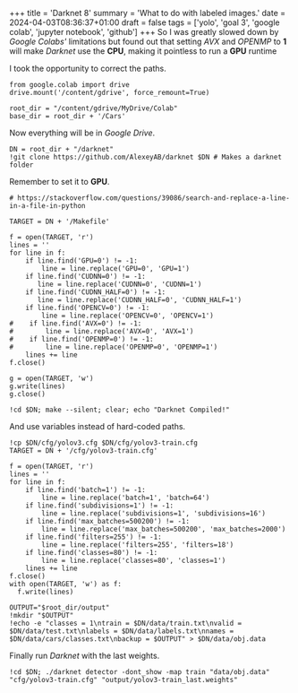 +++
title = 'Darknet 8'
summary = 'What to do with labeled images.'
date = 2024-04-03T08:36:37+01:00
draft = false
tags = ['yolo', 'goal 3', 'google colab', 'jupyter notebook', 'github']
+++
So I was greatly slowed down by *Google Colabs'* limitations but found out that setting *AVX* and *OPENMP* to **1** will make *Darknet* use the **CPU**, making it pointless to run a **GPU** runtime

I took the opportunity to correct the paths.
```
from google.colab import drive
drive.mount('/content/gdrive', force_remount=True)

root_dir = "/content/gdrive/MyDrive/Colab"
base_dir = root_dir + '/Cars'
```

Now everything will be in *Google Drive*.
```
DN = root_dir + "/darknet"
!git clone https://github.com/AlexeyAB/darknet $DN # Makes a darknet folder
```

Remember to set it to **GPU**.
```
# https://stackoverflow.com/questions/39086/search-and-replace-a-line-in-a-file-in-python

TARGET = DN + '/Makefile'

f = open(TARGET, 'r')
lines = ''
for line in f:
    if line.find('GPU=0') != -1:
        line = line.replace('GPU=0', 'GPU=1')
    if line.find('CUDNN=0') != -1:
       line = line.replace('CUDNN=0', 'CUDNN=1')
    if line.find('CUDNN_HALF=0') != -1:
       line = line.replace('CUDNN_HALF=0', 'CUDNN_HALF=1')
    if line.find('OPENCV=0') != -1:
        line = line.replace('OPENCV=0', 'OPENCV=1')
#    if line.find('AVX=0') != -1:
#        line = line.replace('AVX=0', 'AVX=1')
#    if line.find('OPENMP=0') != -1:
#        line = line.replace('OPENMP=0', 'OPENMP=1')
    lines += line
f.close()

g = open(TARGET, 'w')
g.write(lines)
g.close()

!cd $DN; make --silent; clear; echo "Darknet Compiled!"
```

And use variables instead of hard-coded paths.
```
!cp $DN/cfg/yolov3.cfg $DN/cfg/yolov3-train.cfg
TARGET = DN + '/cfg/yolov3-train.cfg'

f = open(TARGET, 'r')
lines = ''
for line in f:
    if line.find('batch=1') != -1:
        line = line.replace('batch=1', 'batch=64')
    if line.find('subdivisions=1') != -1:
        line = line.replace('subdivisions=1', 'subdivisions=16')
    if line.find('max_batches=500200') != -1:
        line = line.replace('max_batches=500200', 'max_batches=2000')
    if line.find('filters=255') != -1:
        line = line.replace('filters=255', 'filters=18')
    if line.find('classes=80') != -1:
        line = line.replace('classes=80', 'classes=1')
    lines += line
f.close()
with open(TARGET, 'w') as f:
  f.write(lines)

OUTPUT="$root_dir/output"
!mkdir "$OUTPUT"
!echo -e "classes = 1\ntrain = $DN/data/train.txt\nvalid = $DN/data/test.txt\nlabels = $DN/data/labels.txt\nnames = $DN/data/cars/classes.txt\nbackup = $OUTPUT" > $DN/data/obj.data
```

Finally run *Darknet* with the last weights.
```
!cd $DN; ./darknet detector -dont_show -map train "data/obj.data" "cfg/yolov3-train.cfg" "output/yolov3-train_last.weights"
```
